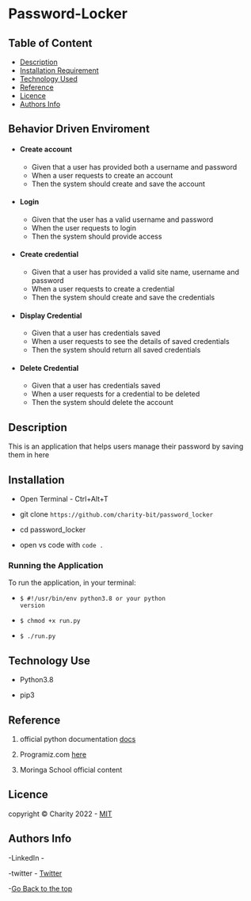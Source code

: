 # Password-Locker

## Table of Content

- [Description](#description)
- [Installation Requirement](#Installation)
- [Technology Used](#technology-used)
- [Reference](#reference)
- [Licence](#licence)
- [Authors Info](#author-Info)


## Behavior Driven Enviroment

- #### Create account
   - Given that a user has provided both a username and password
   - When a user requests to create an account
   - Then the system should create and save the account
- #### Login
  - Given that the user has a valid username and password
  - When the user requests to login 
  - Then the system should provide access

- #### Create credential
  - Given that a user has provided a valid site name, username and password
  - When a user requests to create a credential
  - Then the system should create and save the credentials


- #### Display Credential
   - Given that a user has credentials saved
   - When a user requests to see the details of saved credentials
   - Then the system should return all saved credentials
- ####  Delete Credential
   - Given that a user has credentials saved
   - When a user requests for a credential to be deleted
   - Then the system should delete the account


## Description

This is an application that helps users manage their password by saving them in here

## Installation

- Open Terminal - Ctrl+Alt+T

- git clone ```https://github.com/charity-bit/password_locker```

- cd password_locker

- open vs code with <code>code .</code>

### Running the Application

To run the application, in your terminal:

- <code>$ #!/usr/bin/env python3.8 or your python version</code>

- <code>$ chmod +x run.py</code>

- <code>$ ./run.py</code>

## Technology Use

- Python3.8

- pip3

## Reference

1. official python documentation <a href="https://docs.python.org/3/">docs</a>

2. Programiz.com <a href="https://www.programiz.com/python-programming">here</a>

3. Moringa School official content

## Licence

   copyright © Charity 2022 - <a href="https://github.com/charity-bit/password_locker/blob/main/LICENSE">MIT</a>

## Authors Info

-LinkedIn - []()

-twitter - [Twitter]()

-[Go Back to the top](#Password-Locker)
